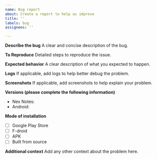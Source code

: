 ```yaml
---
name: Bug report
about: Create a report to help us improve
title: ''
labels: bug
assignees: ''

---
```


**Describe the bug**
A clear and concise description of the bug.

**To Reproduce**
Detailed steps to reproduce the issue.

**Expected behavior**
A clear description of what you expected to happen.

**Logs**
If applicable, add logs to help better debug the problem.

**Screenshots**
If applicable, add screenshots to help explain your problem.

**Versions (please complete the following information)**
 - Nex Notes: 
 - Android: 

**Mode of installation**
 - [ ] Google Play Store
 - [ ] F-droid
 - [ ] APK
 - [ ] Built from source

**Additional context**
Add any other context about the problem here.
